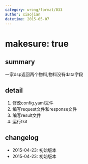 ```yaml
---
category: wrong/format/033
author: xiaojian
datetime: 2015-05-07
---
```


# makesure: true

## summary

一家dsp返回两个物料,物料没有data字段

## detail

1. 修改config.yaml文件
1. 编写request文件和response文件
1. 编写result文件
1. 运行tkit

## changelog

- 2015-04-23: 初始版本
- 2015-04-23: 初始版本
